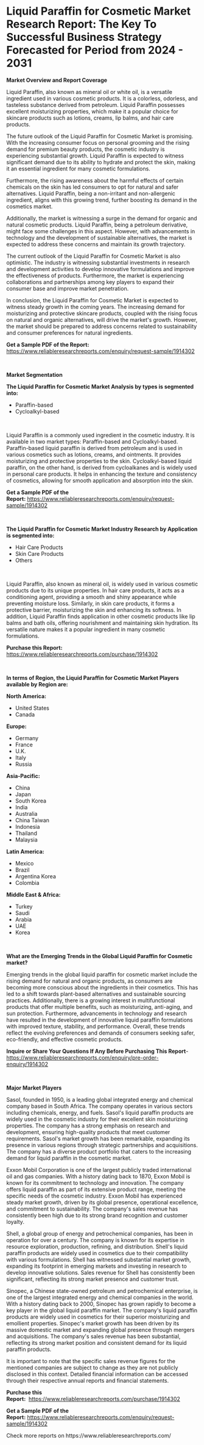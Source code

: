 <p><h1>Liquid Paraffin for Cosmetic Market Research Report: The Key To Successful Business Strategy Forecasted for Period from 2024 - 2031</h1></p><p><strong>Market Overview and Report Coverage</strong></p>
<p><p>Liquid Paraffin, also known as mineral oil or white oil, is a versatile ingredient used in various cosmetic products. It is a colorless, odorless, and tasteless substance derived from petroleum. Liquid Paraffin possesses excellent moisturizing properties, which make it a popular choice for skincare products such as lotions, creams, lip balms, and hair care products.</p><p>The future outlook of the Liquid Paraffin for Cosmetic Market is promising. With the increasing consumer focus on personal grooming and the rising demand for premium beauty products, the cosmetic industry is experiencing substantial growth. Liquid Paraffin is expected to witness significant demand due to its ability to hydrate and protect the skin, making it an essential ingredient for many cosmetic formulations.</p><p>Furthermore, the rising awareness about the harmful effects of certain chemicals on the skin has led consumers to opt for natural and safer alternatives. Liquid Paraffin, being a non-irritant and non-allergenic ingredient, aligns with this growing trend, further boosting its demand in the cosmetics market.</p><p>Additionally, the market is witnessing a surge in the demand for organic and natural cosmetic products. Liquid Paraffin, being a petroleum derivative, might face some challenges in this aspect. However, with advancements in technology and the development of sustainable alternatives, the market is expected to address these concerns and maintain its growth trajectory.</p><p>The current outlook of the Liquid Paraffin for Cosmetic Market is also optimistic. The industry is witnessing substantial investments in research and development activities to develop innovative formulations and improve the effectiveness of products. Furthermore, the market is experiencing collaborations and partnerships among key players to expand their consumer base and improve market penetration.</p><p>In conclusion, the Liquid Paraffin for Cosmetic Market is expected to witness steady growth in the coming years. The increasing demand for moisturizing and protective skincare products, coupled with the rising focus on natural and organic alternatives, will drive the market's growth. However, the market should be prepared to address concerns related to sustainability and consumer preferences for natural ingredients.</p></p>
<p><strong>Get a Sample PDF of the Report:</strong> <a href="https://www.reliableresearchreports.com/enquiry/request-sample/1914302">https://www.reliableresearchreports.com/enquiry/request-sample/1914302</a></p>
<p>&nbsp;</p>
<p><strong>Market Segmentation</strong></p>
<p><strong>The Liquid Paraffin for Cosmetic Market Analysis by types is segmented into:</strong></p>
<p><ul><li>Paraffin-based</li><li>Cycloalkyl-based</li></ul></p>
<p>&nbsp;</p>
<p><p>Liquid Paraffin is a commonly used ingredient in the cosmetic industry. It is available in two market types: Paraffin-based and Cycloalkyl-based. Paraffin-based liquid paraffin is derived from petroleum and is used in various cosmetics such as lotions, creams, and ointments. It provides moisturizing and protective properties to the skin. Cycloalkyl-based liquid paraffin, on the other hand, is derived from cycloalkanes and is widely used in personal care products. It helps in enhancing the texture and consistency of cosmetics, allowing for smooth application and absorption into the skin.</p></p>
<p><strong>Get a Sample PDF of the Report:</strong>&nbsp;<a href="https://www.reliableresearchreports.com/enquiry/request-sample/1914302">https://www.reliableresearchreports.com/enquiry/request-sample/1914302</a></p>
<p>&nbsp;</p>
<p><strong>The Liquid Paraffin for Cosmetic Market Industry Research by Application is segmented into:</strong></p>
<p><ul><li>Hair Care Products</li><li>Skin Care Products</li><li>Others</li></ul></p>
<p>&nbsp;</p>
<p><p>Liquid Paraffin, also known as mineral oil, is widely used in various cosmetic products due to its unique properties. In hair care products, it acts as a conditioning agent, providing a smooth and shiny appearance while preventing moisture loss. Similarly, in skin care products, it forms a protective barrier, moisturizing the skin and enhancing its softness. In addition, Liquid Paraffin finds application in other cosmetic products like lip balms and bath oils, offering nourishment and maintaining skin hydration. Its versatile nature makes it a popular ingredient in many cosmetic formulations.</p></p>
<p><strong>Purchase this Report:</strong>&nbsp; <a href="https://www.reliableresearchreports.com/purchase/1914302">https://www.reliableresearchreports.com/purchase/1914302</a></p>
<p>&nbsp;</p>
<p><strong>In terms of Region, the Liquid Paraffin for Cosmetic Market Players available by Region are:</strong></p>
<p>
    <p> <strong> North America: </strong>
        <ul>
            <li>United States</li>
            <li>Canada</li>
        </ul>
        </p> 
    <p> <strong> Europe: </strong>
        <ul>
            <li>Germany</li>
            <li>France</li>
            <li>U.K.</li>
            <li>Italy</li>
            <li>Russia</li>
        </ul>
        </p> 
    <p> <strong> Asia-Pacific: </strong>
        <ul>
            <li>China</li>
            <li>Japan</li>
            <li>South Korea</li>
            <li>India</li>
            <li>Australia</li>
            <li>China Taiwan</li>
            <li>Indonesia</li>
            <li>Thailand</li>
            <li>Malaysia</li>
        </ul>
        </p> 
    <p> <strong> Latin America: </strong>
        <ul>
            <li>Mexico</li>
            <li>Brazil</li>
            <li>Argentina Korea</li>
            <li>Colombia</li>
        </ul>
        </p> 
    <p> <strong> Middle East & Africa: </strong>
        <ul>
            <li>Turkey</li>
            <li>Saudi</li>
            <li>Arabia</li>
            <li>UAE</li>
            <li>Korea</li>
        </ul>
    </p>
    </p>
<p>&nbsp;</p>
<p><strong>What are the Emerging Trends in the Global Liquid Paraffin for Cosmetic market?</strong></p>
<p><p>Emerging trends in the global liquid paraffin for cosmetic market include the rising demand for natural and organic products, as consumers are becoming more conscious about the ingredients in their cosmetics. This has led to a shift towards plant-based alternatives and sustainable sourcing practices. Additionally, there is a growing interest in multifunctional products that offer multiple benefits, such as moisturizing, anti-aging, and sun protection. Furthermore, advancements in technology and research have resulted in the development of innovative liquid paraffin formulations with improved texture, stability, and performance. Overall, these trends reflect the evolving preferences and demands of consumers seeking safer, eco-friendly, and effective cosmetic products.</p></p>
<p><strong>Inquire or Share Your Questions If Any Before Purchasing This Report</strong>- <a href="https://www.reliableresearchreports.com/enquiry/pre-order-enquiry/1914302">https://www.reliableresearchreports.com/enquiry/pre-order-enquiry/1914302</a></p>
<p>&nbsp;</p>
<p><strong>Major Market Players</strong></p>
<p><p>Sasol, founded in 1950, is a leading global integrated energy and chemical company based in South Africa. The company operates in various sectors including chemicals, energy, and fuels. Sasol's liquid paraffin products are widely used in the cosmetic industry for their excellent skin moisturizing properties. The company has a strong emphasis on research and development, ensuring high-quality products that meet customer requirements. Sasol's market growth has been remarkable, expanding its presence in various regions through strategic partnerships and acquisitions. The company has a diverse product portfolio that caters to the increasing demand for liquid paraffin in the cosmetic market.</p><p>Exxon Mobil Corporation is one of the largest publicly traded international oil and gas companies. With a history dating back to 1870, Exxon Mobil is known for its commitment to technology and innovation. The company offers liquid paraffin as part of its extensive product range, meeting the specific needs of the cosmetic industry. Exxon Mobil has experienced steady market growth, driven by its global presence, operational excellence, and commitment to sustainability. The company's sales revenue has consistently been high due to its strong brand recognition and customer loyalty.</p><p>Shell, a global group of energy and petrochemical companies, has been in operation for over a century. The company is known for its expertise in resource exploration, production, refining, and distribution. Shell's liquid paraffin products are widely used in cosmetics due to their compatibility with various formulations. Shell has witnessed substantial market growth, expanding its footprint in emerging markets and investing in research to develop innovative solutions. Sales revenue for Shell has consistently been significant, reflecting its strong market presence and customer trust.</p><p>Sinopec, a Chinese state-owned petroleum and petrochemical enterprise, is one of the largest integrated energy and chemical companies in the world. With a history dating back to 2000, Sinopec has grown rapidly to become a key player in the global liquid paraffin market. The company's liquid paraffin products are widely used in cosmetics for their superior moisturizing and emollient properties. Sinopec's market growth has been driven by its massive domestic market and expanding global presence through mergers and acquisitions. The company's sales revenue has been substantial, reflecting its strong market position and consistent demand for its liquid paraffin products.</p><p>It is important to note that the specific sales revenue figures for the mentioned companies are subject to change as they are not publicly disclosed in this context. Detailed financial information can be accessed through their respective annual reports and financial statements.</p></p>
<p><strong>Purchase this Report:</strong>&nbsp;&nbsp;<a href="https://www.reliableresearchreports.com/purchase/1914302">https://www.reliableresearchreports.com/purchase/1914302</a></p>
<p></p>
<p><strong>Get a Sample PDF of the Report:</strong>&nbsp;<a href="https://www.reliableresearchreports.com/enquiry/request-sample/1914302">https://www.reliableresearchreports.com/enquiry/request-sample/1914302</a></p>
<p>Check more reports on https://www.reliableresearchreports.com/</p>